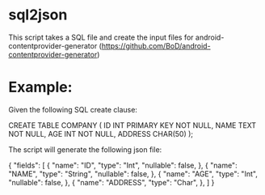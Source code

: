 sql2json
========

This script takes a SQL file and create the input files for android-contentprovider-generator 
(https://github.com/BoD/android-contentprovider-generator) 

Example:
========

Given the following SQL create clause:

CREATE TABLE COMPANY
(
ID INT PRIMARY KEY     NOT NULL,
NAME           TEXT    NOT NULL,
AGE            INT     NOT NULL,
ADDRESS        CHAR(50)
);

The script will generate the following json file:

{
    "fields": [
    {
        "name": "ID",
        "type": "Int",
        "nullable": false,
    },
    {
        "name": "NAME",
        "type": "String",
        "nullable": false,
    },
    {
        "name": "AGE",
        "type": "Int",
        "nullable": false,
    },
    {
        "name": "ADDRESS",
        "type": "Char",
    },
    ]
}

